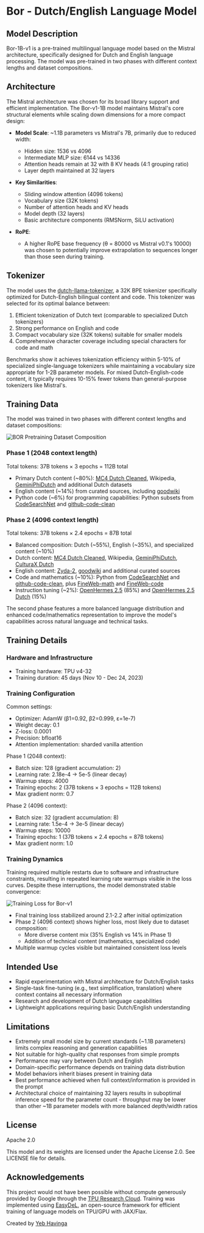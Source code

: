 # Bor - Dutch/English Language Model

## Model Description
Bor-1B-v1 is a pre-trained multilingual language model based on the Mistral architecture, specifically designed for Dutch and English language processing. The model was pre-trained in two phases with different context lengths and dataset compositions.

## Architecture
The Mistral architecture was chosen for its broad library support and efficient implementation. The Bor-v1-1B model maintains Mistral's core structural elements while scaling down dimensions for a more compact design:

- **Model Scale**: ~1.1B parameters vs Mistral's 7B, primarily due to reduced width:
  - Hidden size: 1536 vs 4096
  - Intermediate MLP size: 6144 vs 14336
  - Attention heads remain at 32 with 8 KV heads (4:1 grouping ratio)
  - Layer depth maintained at 32 layers

- **Key Similarities**:
  - Sliding window attention (4096 tokens)
  - Vocabulary size (32K tokens)
  - Number of attention heads and KV heads
  - Model depth (32 layers)
  - Basic architecture components (RMSNorm, SiLU activation)

- **RoPE**:
  - A higher RoPE base frequency (θ = 80000 vs Mistral v0.1's 10000) was chosen to potentially improve extrapolation to sequences longer than those seen during training.

## Tokenizer
The model uses the [dutch-llama-tokenizer](https://huggingface.co/yhavinga/dutch-llama-tokenizer), a 32K BPE tokenizer specifically optimized for Dutch-English bilingual content and code. This tokenizer was selected for its optimal balance between:

1. Efficient tokenization of Dutch text (comparable to specialized Dutch tokenizers)
2. Strong performance on English and code
3. Compact vocabulary size (32K tokens) suitable for smaller models
4. Comprehensive character coverage including special characters for code and math

Benchmarks show it achieves tokenization efficiency within 5-10% of specialized single-language tokenizers while maintaining a vocabulary size appropriate for 1-2B parameter models. For mixed Dutch-English-code content, it typically requires 10-15% fewer tokens than general-purpose tokenizers like Mistral's.

## Training Data

The model was trained in two phases with different context lengths and dataset compositions:

![BOR Pretraining Dataset Composition](bor-v1-pretrain-datasets.png)

### Phase 1 (2048 context length)
Total tokens: 37B tokens × 3 epochs = 112B total
- Primary Dutch content (~80%): [MC4 Dutch Cleaned](https://huggingface.co/datasets/yhavinga/mc4_nl_cleaned), Wikipedia,
 [GeminiPhiDutch](https://huggingface.co/datasets/Kalamazooter/GeminiPhiDutch) and additional Dutch datasets
- English content (~14%) from curated sources, including [goodwiki](https://huggingface.co/datasets/euirim/goodwiki)
- Python code (~6%) for programming capabilities: Python subsets from [CodeSearchNet](https://huggingface.co/datasets/code-search-net/code_search_net) and [github-code-clean](https://huggingface.co/datasets/codeparrot/github-code-clean/viewer/Python-all)

### Phase 2 (4096 context length)
Total tokens: 37B tokens × 2.4 epochs = 87B total
- Balanced composition: Dutch (~55%), English (~35%), and specialized content (~10%)
- Dutch content: [MC4 Dutch Cleaned](https://huggingface.co/datasets/yhavinga/mc4_nl_cleaned), Wikipedia,
 [GeminiPhiDutch](https://huggingface.co/datasets/Kalamazooter/GeminiPhiDutch), [CulturaX Dutch](https://huggingface.co/datasets/uonlp/CulturaX/viewer/nl)
- English content: [Zyda-2](https://huggingface.co/datasets/Zyphra/Zyda-2), [goodwiki](https://huggingface.co/datasets/euirim/goodwiki) and additional curated sources
- Code and mathematics (~10%): Python from [CodeSearchNet](https://huggingface.co/datasets/code-search-net/code_search_net) and [github-code-clean](https://huggingface.co/datasets/codeparrot/github-code-clean/viewer/Python-all), plus [FineWeb-math](https://huggingface.co/datasets/OpenCoder-LLM/opc-fineweb-math-corpus) and [FineWeb-code](https://huggingface.co/datasets/OpenCoder-LLM/opc-fineweb-code-corpus)
- Instruction tuning (~2%): [OpenHermes 2.5](https://huggingface.co/datasets/teknium/OpenHermes-2.5) (85%) and [OpenHermes 2.5 Dutch](https://huggingface.co/datasets/yhavinga/Openhermes-2.5-dutch-46k) (15%)

The second phase features a more balanced language distribution and enhanced code/mathematics representation to improve the model's capabilities across natural language and technical tasks.

## Training Details

### Hardware and Infrastructure
- Training hardware: TPU v4-32
- Training duration: 45 days (Nov 10 - Dec 24, 2023)

### Training Configuration
Common settings:
- Optimizer: AdamW (β1=0.92, β2=0.999, ε=1e-7)
- Weight decay: 0.1
- Z-loss: 0.0001
- Precision: bfloat16
- Attention implementation: sharded vanilla attention

Phase 1 (2048 context):
- Batch size: 128 (gradient accumulation: 2)
- Learning rate: 2.18e-4 → 5e-5 (linear decay)
- Warmup steps: 4000
- Training epochs: 2 (37B tokens × 3 epochs = 112B tokens)
- Max gradient norm: 0.7

Phase 2 (4096 context):
- Batch size: 32 (gradient accumulation: 8)
- Learning rate: 1.5e-4 → 3e-5 (linear decay)
- Warmup steps: 10000
- Training epochs: 1 (37B tokens × 2.4 epochs = 87B tokens)
- Max gradient norm: 1.0

### Training Dynamics
Training required multiple restarts due to software and infrastructure constraints, resulting in repeated learning rate warmups visible in the loss curves. Despite these interruptions, the model demonstrated stable convergence:

![Training Loss for Bor-v1](bor-v1-1b-training-loss.png)

- Final training loss stabilized around 2.1-2.2 after initial optimization
- Phase 2 (4096 context) shows higher loss, most likely due to dataset composition:
  - More diverse content mix (35% English vs 14% in Phase 1)
  - Addition of technical content (mathematics, specialized code)
- Multiple warmup cycles visible but maintained consistent loss levels

## Intended Use
- Rapid experimentation with Mistral architecture for Dutch/English tasks
- Single-task fine-tuning (e.g., text simplification, translation) where context contains all necessary information
- Research and development of Dutch language capabilities
- Lightweight applications requiring basic Dutch/English understanding

## Limitations
- Extremely small model size by current standards (~1.1B parameters) limits complex reasoning and generation capabilities
- Not suitable for high-quality chat responses from simple prompts
- Performance may vary between Dutch and English
- Domain-specific performance depends on training data distribution
- Model behaviors inherit biases present in training data
- Best performance achieved when full context/information is provided in the prompt
- Architectural choice of maintaining 32 layers results in suboptimal inference speed for the parameter count - throughput may be lower than other ~1B parameter models with more balanced depth/width ratios

## License
Apache 2.0

This model and its weights are licensed under the Apache License 2.0. See LICENSE file for details.

## Acknowledgements

This project would not have been possible without compute generously provided by Google through the [TPU Research Cloud](https://sites.research.google/trc/). Training was implemented using [EasyDeL](https://erfanzar.github.io/EasyDeL/), an open-source framework for efficient training of language models on TPU/GPU with JAX/Flax.

Created by [Yeb Havinga](https://www.linkedin.com/in/yeb-havinga-86530825/)
